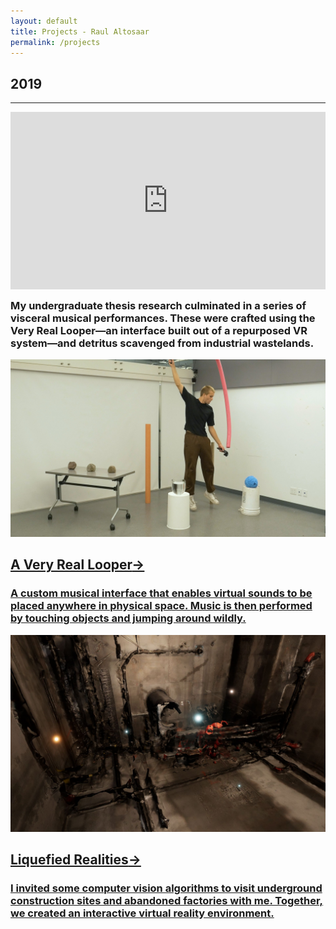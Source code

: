 ```yaml
---
layout: default
title: Projects - Raul Altosaar
permalink: /projects
---
```


<html>

<div class="project-date">
	<h2>2019</h2>
	<hr>
</div>



<div class="project">

<div style="padding:56.25% 0 0 0;position:relative;"><iframe src="https://player.vimeo.com/video/347904695?color=ff9933&byline=0&title=0&portrait=0" style="position:absolute;top:0;left:0;width:100%;height:100%;" frameborder="0" allow="autoplay; fullscreen" allowfullscreen></iframe></div><script src="https://player.vimeo.com/api/player.js"></script>

<h3 style="margin-top:1em;">My undergraduate thesis research culminated in a series of visceral musical performances. These were crafted using the Very Real Looper&mdash;an interface built out of a repurposed VR system&mdash;and detritus scavenged from industrial wastelands.</h3> 

</div>



<div class="project">

<a href="/a-very-real-looper">

<img src="../assets/img/projects/a-very-real-looper/looper-jump.jpg">

<h2>A Very Real Looper<span class="arrow">→</span></h2>

<h3>A custom musical interface that enables virtual sounds to be placed anywhere in physical space. Music is then performed by touching objects and jumping around wildly.</h3>
</a>

</div>



<div class="project">

<a href="/liquefied-realities">

<img src="../assets/img/projects/liquefied-realities/1stroom.jpg">

<h2>Liquefied Realities<span class="arrow">→</span></h2>

<h3>I invited some computer vision algorithms to visit underground construction sites and abandoned factories with me. Together, we created an interactive virtual reality environment. </h3>

</a>

</div>



</html>